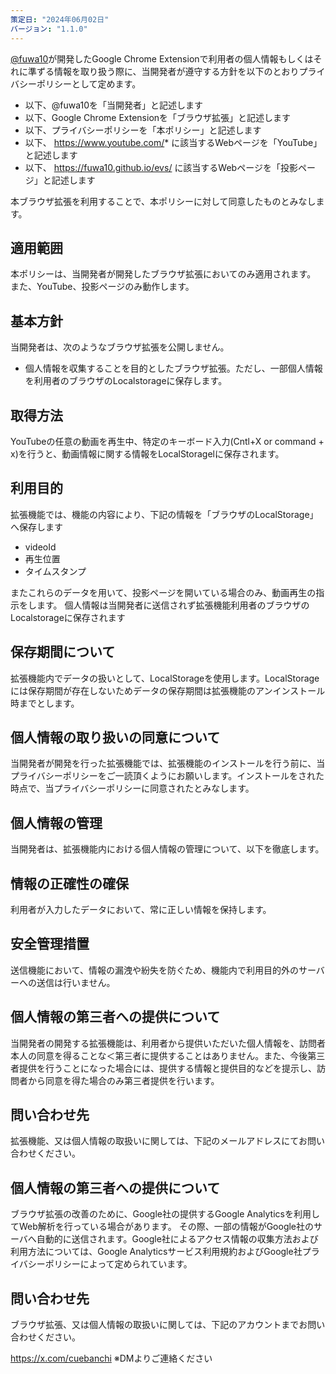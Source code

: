 ```yaml
---
策定日: "2024年06月02日"
バージョン: "1.1.0"
---
```


[@fuwa10](https://github.com/fuwa10)が開発したGoogle Chrome
Extensionで利用者の個人情報もしくはそれに準ずる情報を取り扱う際に、当開発者が遵守する方針を以下のとおりプライバシーポリシーとして定めます。

- 以下、@fuwa10を「当開発者」と記述します
- 以下、Google Chrome Extensionを「ブラウザ拡張」と記述します
- 以下、プライバシーポリシーを「本ポリシー」と記述します
- 以下、 https://www.youtube.com/* に該当するWebページを「YouTube」と記述します
- 以下、 https://fuwa10.github.io/evs/ に該当するWebページを「投影ページ」と記述します

本ブラウザ拡張を利用することで、本ポリシーに対して同意したものとみなします。

## 適用範囲

本ポリシーは、当開発者が開発したブラウザ拡張においてのみ適用されます。
また、YouTube、投影ページのみ動作します。

## 基本方針

当開発者は、次のようなブラウザ拡張を公開しません。

- 個人情報を収集することを目的としたブラウザ拡張。ただし、一部個人情報を利用者のブラウザのLocalstorageに保存します。

## 取得方法
YouTubeの任意の動画を再生中、特定のキーボード入力(Cntl+X or command + x)を行うと、動画情報に関する情報をLocalStoragelに保存されます。

## 利用目的
拡張機能では、機能の内容により、下記の情報を「ブラウザのLocalStorage」へ保存します

- videoId
- 再生位置
- タイムスタンプ

またこれらのデータを用いて、投影ページを開いている場合のみ、動画再生の指示をします。
個人情報は当開発者に送信されず拡張機能利用者のブラウザのLocalstorageに保存されます

## 保存期間について
拡張機能内でデータの扱いとして、LocalStorageを使用します。LocalStorageには保存期間が存在しないためデータの保存期間は拡張機能のアンインストール時までとします。

## 個人情報の取り扱いの同意について
当開発者が開発を行った拡張機能では、拡張機能のインストールを行う前に、当プライバシーポリシーをご一読頂くようにお願いします。インストールをされた時点で、当プライバシーポリシーに同意されたとみなします。

## 個人情報の管理
当開発者は、拡張機能内における個人情報の管理について、以下を徹底します。

## 情報の正確性の確保
利用者が入力したデータにおいて、常に正しい情報を保持します。

## 安全管理措置
送信機能において、情報の漏洩や紛失を防ぐため、機能内で利用目的外のサーバーへの送信は行いません。

## 個人情報の第三者への提供について
当開発者の開発する拡張機能は、利用者から提供いただいた個人情報を、訪問者本人の同意を得ることな＜第三者に提供することはありません。また、今後第三者提供を行うことになった場合には、提供する情報と提供目的などを提示し、訪問者から同意を得た場合のみ第三者提供を行います。

## 問い合わせ先
拡張機能、又は個人情報の取扱いに関しては、下記のメールアドレスにてお問い合わせください。

## 個人情報の第三者への提供について
ブラウザ拡張の改善のために、Google社の提供するGoogle Analyticsを利用してWeb解析を行っている場合があります。
その際、一部の情報がGoogle社のサーバへ自動的に送信されます。Google社によるアクセス情報の収集方法および利用方法については、Google Analyticsサービス利用規約およびGoogle社プライバシーポリシーによって定められています。

## 問い合わせ先
ブラウザ拡張、又は個人情報の取扱いに関しては、下記のアカウントまでお問い合わせください。

https://x.com/cuebanchi ※DMよりご連絡ください

